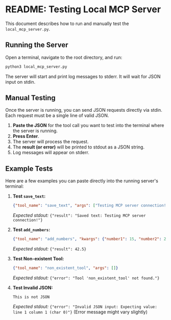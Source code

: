 # README: Testing Local MCP Server

This document describes how to run and manually test the `local_mcp_server.py`.

## Running the Server

Open a terminal, navigate to the root directory, and run:

```bash
python3 local_mcp_server.py
```

The server will start and print log messages to stderr. It will wait for JSON input on stdin.

## Manual Testing

Once the server is running, you can send JSON requests directly via stdin. Each request must be a single line of valid JSON.

1.  **Paste the JSON** for the tool call you want to test into the terminal where the server is running.
2.  **Press Enter**.
3.  The server will process the request.
4.  The **result (or error)** will be printed to stdout as a JSON string.
5.  Log messages will appear on stderr.

## Example Tests

Here are a few examples you can paste directly into the running server's terminal:

1.  **Test `save_text`:**
    ```json
    {"tool_name": "save_text", "args": ["Testing MCP server connection!"]}
    ```
    *Expected stdout:* `{"result": "Saved text: Testing MCP server connection!"}`

2.  **Test `add_numbers`:**
    ```json
    {"tool_name": "add_numbers", "kwargs": {"number1": 15, "number2": 27.5}}
    ```
    *Expected stdout:* `{"result": 42.5}`

3.  **Test Non-existent Tool:**
    ```json
    {"tool_name": "non_existent_tool", "args": []}
    ```
    *Expected stdout:* `{"error": "Tool 'non_existent_tool' not found."}`

4.  **Test Invalid JSON:**
    ```
    This is not JSON
    ```
    *Expected stdout:* `{"error": "Invalid JSON input: Expecting value: line 1 column 1 (char 0)"}` (Error message might vary slightly)
